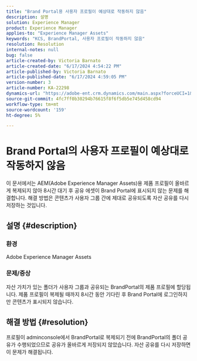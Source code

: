```yaml
---
title: "Brand Portal용 사용자 프로필이 예상대로 작동하지 않음"
description: 설명
solution: Experience Manager
product: Experience Manager
applies-to: "Experience Manager Assets"
keywords: "KCS, BrandPortal, 사용자 프로필이 작동하지 않음"
resolution: Resolution
internal-notes: null
bug: false
article-created-by: Victoria Barnato
article-created-date: "6/17/2024 4:54:22 PM"
article-published-by: Victoria Barnato
article-published-date: "6/17/2024 4:59:05 PM"
version-number: 3
article-number: KA-22298
dynamics-url: "https://adobe-ent.crm.dynamics.com/main.aspx?forceUCI=1&pagetype=entityrecord&etn=knowledgearticle&id=50db2f3c-ca2c-ef11-840a-6045bd026b83"
source-git-commit: 4fc7ff0b30294b76615f8f6f5db5e745d458cd94
workflow-type: tm+mt
source-wordcount: '159'
ht-degree: 5%

---
```


# Brand Portal의 사용자 프로필이 예상대로 작동하지 않음


이 문서에서는 AEM(Adobe Experience Manager Assets)용 제품 프로필이 올바르게 복제되지 않아 8시간 대기 후 공유 에셋이 Brand Portal에 표시되지 않는 문제를 해결합니다. 해결 방법은 콘텐츠가 사용자 그룹 간에 제대로 공유되도록 자산 공유를 다시 저장하는 것입니다.

## 설명 {#description}


### 환경

Adobe Experience Manager Assets

### 문제/증상

자산 가치가 있는 폴더가 사용자 그룹과 공유되는 BrandPortal의 제품 프로필에 할당됩니다. 제품 프로필이 복제될 때까지 8시간 동안 기다린 후 Brand Portal에 로그인하지만 콘텐츠가 표시되지 않습니다.


## 해결 방법 {#resolution}


프로필이 adminconsole에서 BrandPortal로 복제되기 전에 BrandPortal의 폴더 공유가 수행되었으므로 공유가 올바르게 저장되지 않았습니다. 자산 공유를 다시 저장하면 이 문제가 해결됩니다.
